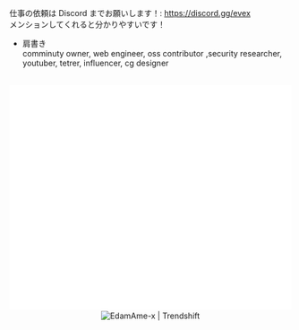 仕事の依頼は Discord までお願いします！: https://discord.gg/evex  
メンションしてくれると分かりやすいです！

- 肩書き  
comminuty owner, web engineer, oss contributor ,security researcher, youtuber, tetrer, influencer, cg designer


<div align="center">
	<br>
	<picture>
		<source media="(min-width: 720px)" srcset="./test/1.svg">
		<img src="./test/2.svg" width="100%" height="400px" alt="hero">
	</picture>
	<br>
	<img src="https://trendshift.io/api/badge/developers/6698" alt="EdamAme-x | Trendshift" style="width: 250px; height: 55px;" width="250" height="55"/>
</div>
<!-- これが種 -->
<a accesskey="x" href="https://evex.land"></a>
